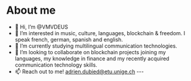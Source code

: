 # About me

- 👋 Hi, I’m @VMVDEUS
- 👀 I’m interested in music, culture, languages, blockchain & freedom. I speak french, german, spanish and english.
- 🌱 I’m currently studying multilingual communication technologies.
- 💞️ I’m looking to collaborate on blockchain projects joining my languages, my knowledge in finance and my recently acquired communication technology skills.
- 📫 Reach out to me! 
          [adrien.dubied@etu.unige.ch](adrien.dubied@etu.unige.ch)
          	---

<!---
VMVDEUS/VMVDEUS is a ✨ special ✨ repository because its `README.md` (this file) appears on your GitHub profile.
You can click the Preview link to take a look at your changes.
--->

